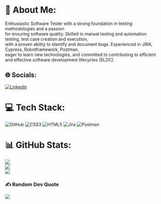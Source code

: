 # 💫 About Me:
Enthusiastic Software Tester with a strong foundation in testing methodologies and a passion<br>for ensuring software quality. Skilled in manual testing and automation testing, test case creation and execution, <br>with a proven ability to identify and document bugs. Experienced in JIRA, Cypress, Robotframework, Postman,<br>eager to learn new technologies, and committed to contributing to efficient and effective software development lifecycles (SLDC).


## 🌐 Socials:
[![LinkedIn](https://img.shields.io/badge/LinkedIn-%230077B5.svg?logo=linkedin&logoColor=white)](https://linkedin.com/in/https://www.linkedin.com/in/indieyudhaprmdy/) 

# 💻 Tech Stack:
![GitHub](https://img.shields.io/badge/github-%23121011.svg?style=for-the-badge&logo=github&logoColor=white) ![CSS3](https://img.shields.io/badge/css3-%231572B6.svg?style=for-the-badge&logo=css3&logoColor=white) ![HTML5](https://img.shields.io/badge/html5-%23E34F26.svg?style=for-the-badge&logo=html5&logoColor=white) ![Jira](https://img.shields.io/badge/jira-%230A0FFF.svg?style=for-the-badge&logo=jira&logoColor=white) ![Postman](https://img.shields.io/badge/Postman-FF6C37?style=for-the-badge&logo=postman&logoColor=white)
# 📊 GitHub Stats:
![](https://github-readme-stats.vercel.app/api?username=yudhaprmdy&theme=gruvbox&hide_border=false&include_all_commits=false&count_private=false)<br/>
![](https://github-readme-streak-stats.herokuapp.com/?user=yudhaprmdy&theme=gruvbox&hide_border=false)<br/>
![](https://github-readme-stats.vercel.app/api/top-langs/?username=yudhaprmdy&theme=gruvbox&hide_border=false&include_all_commits=false&count_private=false&layout=compact)

### ✍️ Random Dev Quote
![](https://quotes-github-readme.vercel.app/api?type=horizontal&theme=radical)

<!-- Proudly created with GPRM ( https://gprm.itsvg.in ) -->